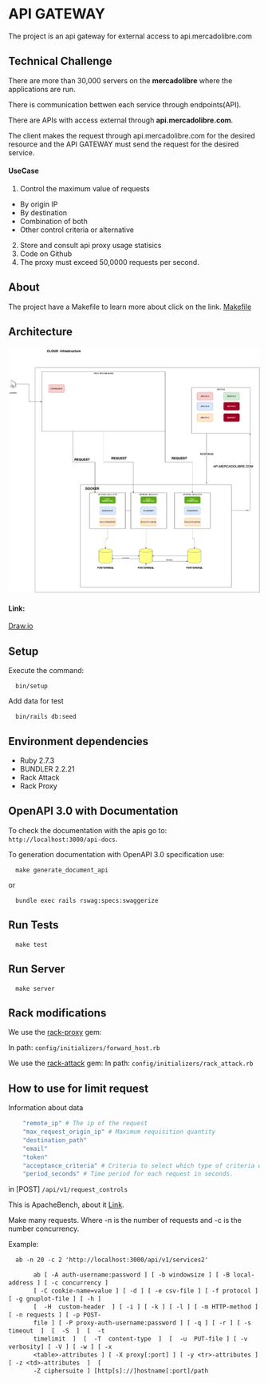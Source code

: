 # API GATEWAY

The project is an api gateway for external access to api.mercadolibre.com


## Technical Challenge

There are more than 30,000 servers on the **mercadolibre** where the applications are run.

There is communication bettwen each service through endpoints(API).

There are APIs with access external through **api.mercadolibre.com**.

The client makes the request through api.mercadolibre.com for the desired resource and the API GATEWAY must send the request for the desired service.


#### UseCase

1. Control the maximum value of requests
 - By origin IP
 - By destination
 - Combination of both
 - Other control criteria or alternative
2. Store and consult api proxy usage statisics
3. Code on Github
4. The proxy must exceed 50,0000 requests per second.

## About

The project have a Makefile to learn more about click on the link. [Makefile](https://www.embarcados.com.br/introducao-ao-makefile/)

## Architecture

![Screenshot](architecture.png)

#### Link:

[Draw.io](https://drive.google.com/file/d/1jd8_V3JplLRqmKcjgvszPqJV6E7GL09o/view?usp=sharing)

## Setup

Execute the command:

```shell
  bin/setup
```

Add data for test

```
  bin/rails db:seed
```

## Environment dependencies

  * Ruby 2.7.3
  * BUNDLER 2.2.21
  * Rack Attack
  * Rack Proxy
## OpenAPI 3.0 with Documentation

To check the documentation with the apis go to: `http://localhost:3000/api-docs`.

To generation documentation with OpenAPI 3.0 specification use:

```
  make generate_document_api
```

or

```
  bundle exec rails rswag:specs:swaggerize
```

## Run Tests

```
  make test
```
## Run Server

```
  make server
```

## Rack modifications

We use the [rack-proxy](https://github.com/ncr/rack-proxy) gem:

In path: `config/initializers/forward_host.rb`

We use the [rack-attack](https://github.com/rack/rack-attack) gem:
In path: `config/initializers/rack_attack.rb`
## How to use for limit request

Information about data

```ruby
    "remote_ip" # The ip of the request
    "max_request_origin_ip" # Maximum requisition quantity
    "destination_path"
    "email"
    "token"
    "acceptance_criteria" # Criteria to select which type of criteria will be checked example: "remote_ip,email" or "email"
    "period_seconds" # Time period for each request in seconds.
```

in [POST] `/api/v1/request_controls`

This is ApacheBench, about it [Link](http://manpages.ubuntu.com/manpages/bionic/man1/ab.1.html).

Make many requests. Where -n is the number of requests and -c is the number concurrency.

Example:

```shell
  ab -n 20 -c 2 'http://localhost:3000/api/v1/services2'
```

```
       ab [ -A auth-username:password ] [ -b windowsize ] [ -B local-address ] [ -c concurrency ]
       [ -C cookie-name=value ] [ -d ] [ -e csv-file ] [ -f protocol ] [ -g gnuplot-file ] [ -h ]
       [  -H  custom-header  ] [ -i ] [ -k ] [ -l ] [ -m HTTP-method ] [ -n requests ] [ -p POST-
       file ] [ -P proxy-auth-username:password ] [ -q ] [ -r ] [ -s  timeout  ]  [  -S  ]  [  -t
       timelimit  ]  [  -T  content-type  ]  [  -u  PUT-file ] [ -v verbosity] [ -V ] [ -w ] [ -x
       <table>-attributes ] [ -X proxy[:port] ] [ -y <tr>-attributes ] [ -z <td>-attributes  ]  [
       -Z ciphersuite ] [http[s]://]hostname[:port]/path

```